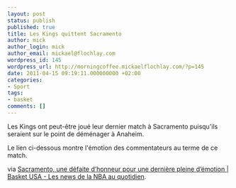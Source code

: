 ```yaml
---
layout: post
status: publish
published: true
title: Les Kings quittent Sacramento
author: mick
author_login: mick
author_email: mickael@flochlay.com
wordpress_id: 145
wordpress_url: http://morningcoffee.mickaelflochlay.com/?p=145
date: 2011-04-15 09:19:11.000000000 +02:00
categories:
- Sport
tags:
- basket
comments: []
---
```

Les Kings ont peut-être joué leur dernier match à Sacramento puisqu'ils seraient sur le point de déménager à Anaheim.

Le lien ci-dessous montre l'émotion des commentateurs au terme de ce match.

via <a href="http://www.basketusa.com/news/63353/sacramento-une-defaite-dhonneur-pour-une-derniere-pleine-demotion/">Sacramento, une défaite d’honneur pour une dernière pleine d’émotion | Basket USA - Les news de la NBA au quotidien</a>.
